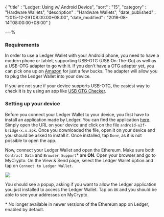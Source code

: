 {
"title"       : "Ledger: Using w/ Android Device",
"sort"        : "15",
"category"    : "Hardware Wallets",
"description" : "Hardware Wallets",
"date_published" : "2015-12-29T08:00:00+08:00",
"date_modified"  : "2018-08-14T08:00:00+08:00"
}

---%


### Requirements
In order to use a Ledger Wallet with your Android phone, you need to have a modern phone or tablet, supporting USB-OTG (USB On-The-Go) as well as a USB-OTG adapter to go with it. If you don't have a OTG adapter yet, you can pick one up on [Amazon](https://www.amazon.com/s/ref=nb_sb_noss_2?url=search-alias%3Daps&field-keywords=usb+otg+adapter) for just a few bucks. The adapter will allow you to plug the Ledger Wallet into your device.

If you are not sure if your device supports USB-OTG, the easiest way to check it is by using an app like [USB OTG Checker](https://play.google.com/store/apps/details?id=com.faitaujapon.otg).

### Setting up your device
Before you connect your Ledger Wallet to your device, you first have to install an application made by Ledger. You can find the application [here](https://github.com/LedgerHQ/android-u2f-bridge/releases). Simply open the URL on your device and click on the file `android-u2f-bridge-x.x.apk`. Once you downloaded the file, open it on your device and you should be asked to install it. Once installed, tap `Done`, as it is not possible to open the app.

Now, connect your Ledger Wallet and open the Ethereum. Make sure both `Contract Data` and `Browser Support`* are **ON**. Open your browser and go to MyCrypto. On the View & Send page, select the Ledger Wallet option and tap on `Connect to Ledger Wallet`.

![](../images/hardware-wallets/ledger-hardware-wallet-using-with-android-01.png)

You should see a popup, asking if you want to allow the Ledger application you just installed to access the Ledger Wallet. Tap on `OK` and you should be able to see your addresses on MyCrypto.

\* No longer available in newer versions of the Ethereum app on Ledger, enabled by default.